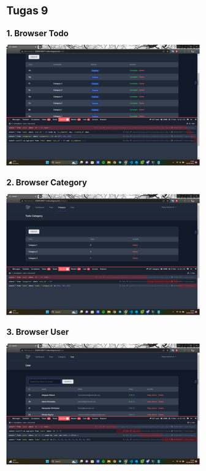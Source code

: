 # Tugas 9

## 1. Browser Todo
![Alt text](screenshot/tugas9/bt.png)
## 2. Browser Category
![Alt text](screenshot/tugas9/bc.png)
## 3. Browser User
![Alt text](screenshot/tugas9/bu.png)

